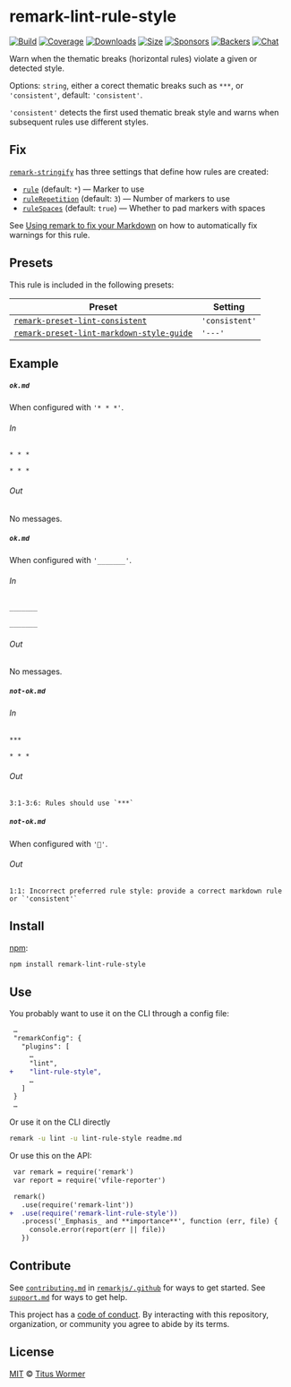 <!--This file is generated-->

# remark-lint-rule-style

[![Build][build-badge]][build]
[![Coverage][coverage-badge]][coverage]
[![Downloads][downloads-badge]][downloads]
[![Size][size-badge]][size]
[![Sponsors][sponsors-badge]][collective]
[![Backers][backers-badge]][collective]
[![Chat][chat-badge]][chat]

Warn when the thematic breaks (horizontal rules) violate a given or
detected style.

Options: `string`, either a corect thematic breaks such as `***`, or
`'consistent'`, default: `'consistent'`.

`'consistent'` detects the first used thematic break style and warns when
subsequent rules use different styles.

## Fix

[`remark-stringify`](https://github.com/remarkjs/remark/tree/HEAD/packages/remark-stringify)
has three settings that define how rules are created:

*   [`rule`](https://github.com/remarkjs/remark/tree/HEAD/packages/remark-stringify#optionsrule)
    (default: `*`) — Marker to use
*   [`ruleRepetition`](https://github.com/remarkjs/remark/tree/HEAD/packages/remark-stringify#optionsrulerepetition)
    (default: `3`) — Number of markers to use
*   [`ruleSpaces`](https://github.com/remarkjs/remark/tree/HEAD/packages/remark-stringify#optionsrulespaces)
    (default: `true`) — Whether to pad markers with spaces

See [Using remark to fix your Markdown](https://github.com/remarkjs/remark-lint#using-remark-to-fix-your-markdown)
on how to automatically fix warnings for this rule.

## Presets

This rule is included in the following presets:

| Preset | Setting |
| - | - |
| [`remark-preset-lint-consistent`](https://github.com/remarkjs/remark-lint/tree/main/packages/remark-preset-lint-consistent) | `'consistent'` |
| [`remark-preset-lint-markdown-style-guide`](https://github.com/remarkjs/remark-lint/tree/main/packages/remark-preset-lint-markdown-style-guide) | `'---'` |

## Example

##### `ok.md`

When configured with `'* * *'`.

###### In

```markdown
* * *

* * *
```

###### Out

No messages.

##### `ok.md`

When configured with `'_______'`.

###### In

```markdown
_______

_______
```

###### Out

No messages.

##### `not-ok.md`

###### In

```markdown
***

* * *
```

###### Out

```text
3:1-3:6: Rules should use `***`
```

##### `not-ok.md`

When configured with `'💩'`.

###### Out

```text
1:1: Incorrect preferred rule style: provide a correct markdown rule or `'consistent'`
```

## Install

[npm][]:

```sh
npm install remark-lint-rule-style
```

## Use

You probably want to use it on the CLI through a config file:

```diff
 …
 "remarkConfig": {
   "plugins": [
     …
     "lint",
+    "lint-rule-style",
     …
   ]
 }
 …
```

Or use it on the CLI directly

```sh
remark -u lint -u lint-rule-style readme.md
```

Or use this on the API:

```diff
 var remark = require('remark')
 var report = require('vfile-reporter')

 remark()
   .use(require('remark-lint'))
+  .use(require('remark-lint-rule-style'))
   .process('_Emphasis_ and **importance**', function (err, file) {
     console.error(report(err || file))
   })
```

## Contribute

See [`contributing.md`][contributing] in [`remarkjs/.github`][health] for ways
to get started.
See [`support.md`][support] for ways to get help.

This project has a [code of conduct][coc].
By interacting with this repository, organization, or community you agree to
abide by its terms.

## License

[MIT][license] © [Titus Wormer][author]

[build-badge]: https://img.shields.io/travis/remarkjs/remark-lint/main.svg

[build]: https://travis-ci.org/remarkjs/remark-lint

[coverage-badge]: https://img.shields.io/codecov/c/github/remarkjs/remark-lint.svg

[coverage]: https://codecov.io/github/remarkjs/remark-lint

[downloads-badge]: https://img.shields.io/npm/dm/remark-lint-rule-style.svg

[downloads]: https://www.npmjs.com/package/remark-lint-rule-style

[size-badge]: https://img.shields.io/bundlephobia/minzip/remark-lint-rule-style.svg

[size]: https://bundlephobia.com/result?p=remark-lint-rule-style

[sponsors-badge]: https://opencollective.com/unified/sponsors/badge.svg

[backers-badge]: https://opencollective.com/unified/backers/badge.svg

[collective]: https://opencollective.com/unified

[chat-badge]: https://img.shields.io/badge/chat-discussions-success.svg

[chat]: https://github.com/remarkjs/remark/discussions

[npm]: https://docs.npmjs.com/cli/install

[health]: https://github.com/remarkjs/.github

[contributing]: https://github.com/remarkjs/.github/blob/HEAD/contributing.md

[support]: https://github.com/remarkjs/.github/blob/HEAD/support.md

[coc]: https://github.com/remarkjs/.github/blob/HEAD/code-of-conduct.md

[license]: https://github.com/remarkjs/remark-lint/blob/main/license

[author]: https://wooorm.com
